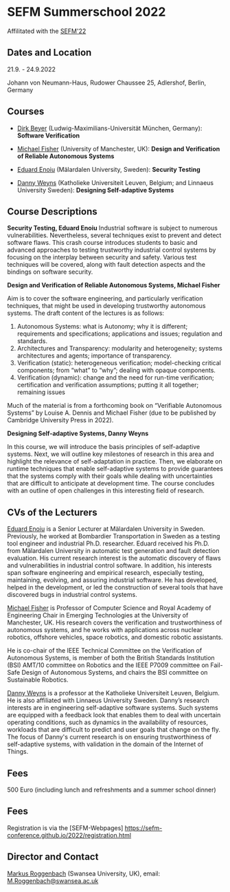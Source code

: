 # SEFM Summerschool 2022

Affilitated with the [SEFM'22](https://sefm-conference.github.io/2022/)

## Dates and Location

21.9. - 24.9.2022

Johann von Neumann-Haus, Rudower Chaussee 25, Adlershof, Berlin, Germany

## Courses

- [Dirk Beyer](https://www.sosy-lab.org/people/beyer/) (Ludwig-Maximilians-Universität München, Germany): **Software Verification**

- [Michael Fisher](https://www.research.manchester.ac.uk/portal/michael.fisher.html) (University of Manchester, UK): **Design and Verification of Reliable Autonomous Systems**

- [Eduard Enoiu](http://www.es.mdh.se/staff/349-Eduard_Paul_Enoiu) (Mälardalen University, Sweden): **Security Testing**

- [Danny Weyns](https://people.cs.kuleuven.be/~danny.weyns/) (Katholieke Universiteit Leuven, Belgium; and Linnaeus University
Sweden): **Designing Self-adaptive Systems**

## Course Descriptions

**Security Testing, Eduard Enoiu**
Industrial software is subject to numerous vulnerabilities. Nevertheless, several techniques exist to prevent and detect software flaws. This crash course introduces students to basic and advanced approaches to testing trustworthy industrial control systems by focusing on the interplay between security and safety. Various test techniques will be covered, along with fault detection aspects and the bindings on software security.
 
**Design and Verification of Reliable Autonomous Systems, Michael Fisher** 

Aim is to cover the software engineering, and particularly verification
techniques, that might be used in developing trustworthy autonomous
systems. The draft content of the lectures is as follows:

1. Autonomous Systems: what is Autonomy; why it is different; requirements 
   and specifications; applications and issues; regulation and standards.
2. Architectures and Transparency: modularity and heterogeneity; systems 
   architectures and agents; importance of transparency.
3. Verification (static): heterogeneous verification; model-checking 
   critical components; from “what” to “why”; dealing with opaque components.
4. Verification (dynamic): change and the need for run-time verification; 
   certification and verification assumptions; putting it all together; 
   remaining issues

Much of the material is from a forthcoming book on “Verifiable 
Autonomous Systems” by Louise A. Dennis and Michael Fisher
(due to be published by Cambridge University Press in 2022).

 **Designing Self-adaptive Systems, Danny Weyns**
 
In this course, we will introduce the basis principles of self-adaptive systems. Next, we will outline key milestones of research in this area and highlight the relevance of self-adaptation in practice. Then, we elaborate on runtime techniques that enable self-adaptive systems to provide guarantees that the systems comply with their goals while dealing with uncertainties that are difficult to anticipate at development time. The course concludes with an outline of open challenges in this interesting field of research. 

## CVs of the Lecturers 

[Eduard Enoiu](http://www.es.mdh.se/staff/349-Eduard_Paul_Enoiu) is a Senior Lecturer at Mälardalen University in Sweden. Previously, he worked at Bombardier Transportation in Sweden as a testing tool engineer and industrial Ph.D. researcher. Eduard received his Ph.D. from Mälardalen University in automatic test generation and fault detection evaluation. His current research interest is the automatic discovery of flaws and vulnerabilities in industrial control software. In addition, his interests span software engineering and empirical research, especially testing, maintaining, evolving, and assuring industrial software. He has developed, helped in the development, or led the construction of several tools that have discovered bugs in industrial control systems.

[Michael Fisher](https://web.cs.manchester.ac.uk/~michael) is Professor of Computer Science and Royal Academy
of Engineering Chair in Emerging Technologies at the University of
Manchester, UK. His 
research covers the verification and trustworthiness of autonomous 
systems, and he works with applications across nuclear robotics, 
offshore vehicles, space robotics, and domestic robotic assistants.

He is co-chair of the IEEE Technical Committee on the Verification 
of Autonomous Systems, is member of both the British Standards 
Institution (BSI) AMT/10 committee on Robotics and the IEEE P7009 
committee on Fail-Safe Design of Autonomous Systems, and chairs 
the BSI committee on Sustainable Robotics.   

[Danny Weyns](https://people.cs.kuleuven.be/~danny.weyns/) is a professor at the Katholieke Universiteit Leuven, Belgium. He is also affiliated with Linnaeus University Sweden. Danny’s research interests are in engineering self-adaptive software systems. Such systems are equipped with a feedback look that enables them to deal with uncertain operating conditions, such as dynamics in the availability of resources, workloads that are difficult to predict and user goals that change on the fly. The focus of Danny's current research is on ensuring trustworthiness of self-adaptive systems, with validation in the domain of the Internet of Things. 

## Fees

500 Euro (including lunch and refreshments and a summer school dinner)

## Fees

Registration is via the [SEFM-Webpages] https://sefm-conference.github.io/2022/registration.html

## Director and Contact

[Markus Roggenbach](https://www.swansea.ac.uk/staff/m.roggenbach/) (Swansea University, UK), email: M.Roggenbach@swansea.ac.uk
